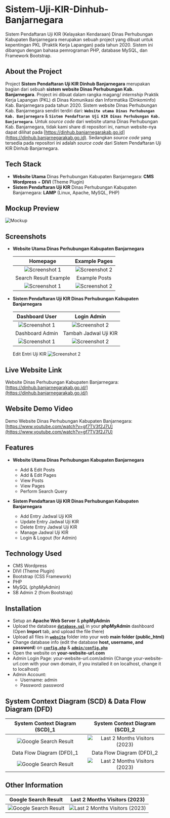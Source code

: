 # Sistem-Uji-KIR-Dinhub-Banjarnegara
Sistem Pendaftaran Uji KIR (Kelayakan Kendaraan) Dinas Perhubungan Kabupaten Banjarnegara merupakan sebuah project yang dibuat untuk kepentingan PKL (Praktik Kerja Lapangan) pada tahun 2020. Sistem ini dibangun dengan bahasa pemrograman PHP, database MySQL, dan Framework Bootstrap.

## About the Project
Project **Sistem Pendaftaran Uji KIR Dinhub Banjarnegara** merupakan bagian dari sebuah **sistem website Dinas Perhubungan Kab. Banjarnegara**. Project ini dibuat dalam rangka magang/ *internship* Praktik Kerja Lapangan (PKL) di Dinas Komunikasi dan Informatika (Dinkominfo) Kab. Banjarnegara pada tahun 2020. Sistem website Dinas Perhubungan Kab. Banjarnegara sendiri terdiri dari: **`Website utama Dinas Perhubungan Kab. Banjarnegara`** & **`Sistem Pendaftaran Uji KIR Dinas Perhubungan Kab. Banjarnegara`**. Untuk *source code* dari website utama Dinas Perhubungan Kab. Banjarnegara, tidak kami share di repositori ini, namun website-nya dapat dilihat pada [https://dinhub.banjarnegarakab.go.id](https://dinhub.banjarnegarakab.go.id). Sedangkan *source code* yang tersedia pada repositori ini adalah *source code* dari Sistem Pendaftaran Uji KIR Dinhub Banjarnegara.

## Tech Stack

* **Website Utama** Dinas Perhubungan Kabupaten Banjarnegara: **CMS Wordpress** + **DIVI** (Theme Plugin)
* **Sistem Pendaftaran Uji KIR** Dinas Perhubungan Kabupaten Banjarnegara: **LAMP** (Linux, Apache, MySQL, PHP)

## Mockup Preview
![Mockup](screenshots/Dinhub%20Banjarnegara.png)

## Screenshots
* **Website Utama Dinas Perhubungan Kabupaten Banjarnegara**

  Homepage | Example Pages
  :-------------------------:|:-------------------------:
  ![Screenshot 1](screenshots/Dinas%20Perhubungan%20Kabupaten%20Banjarnegara_new.png)  |  ![Screenshot 2](screenshots/Pages.png)
  Search Result Example | Example Posts
  ![Screenshot 1](screenshots/Pencarian.png)  |  ![Screenshot 2](screenshots/Posts_3.png)

* **Sistem Pendaftaran Uji KIR Dinas Perhubungan Kabupaten Banjarnegara**

  Dashboard User | Login Admin
  :-------------------------:|:-------------------------:
  ![Screenshot 1](screenshots/Sistem%20Uji%20KIR/1.%20Dashboard%20User%20Pendaftaran%20Uji%20KIR.png)  |  ![Screenshot 2](screenshots/Sistem%20Uji%20KIR/2.%20Login%20Admin%20Sistem%20Uji%20KIR.png)
  Dashboard Admin | Tambah Jadwal Uji KIR
  ![Screenshot 1](screenshots/Sistem%20Uji%20KIR/3.%20Dashboard%20Admin%20Pendaftaran%20Uji%20KIR.png)  |  ![Screenshot 2](screenshots/Sistem%20Uji%20KIR/4.%20Tambah%20Jadwal%20Uji%20KIR.png)
  Edit Entri Uji KIR
  ![Screenshot 2](screenshots/Sistem%20Uji%20KIR/5.%20Edit%20Entri%20Uji%20KIR.png)

## Live Website Link
Website Dinas Perhubungan Kabupaten Banjarnegara: [https://dinhub.banjarnegarakab.go.id/](https://dinhub.banjarnegarakab.go.id/)

## Website Demo Video
Demo Website Dinas Perhubungan Kabupaten Banjarnegara: [https://www.youtube.com/watch?v=gf7TV3f2J7U](https://www.youtube.com/watch?v=gf7TV3f2J7U)

## Features
* **Website Utama Dinas Perhubungan Kabupaten Banjarnegara**
  * Add & Edit Posts
  * Add & Edit Pages
  * View Posts
  * View Pages
  * Perform Search Query
  
* **Sistem Pendaftaran Uji KIR Dinas Perhubungan Kabupaten Banjarnegara**
  * Add Entry Jadwal Uji KIR
  * Update Entry Jadwal Uji KIR
  * Delete Entry Jadwal Uji KIR
  * Manage Jadwal Uji KIR
  * Login & Logout (for Admin)

## Technology Used
* CMS Wordpress
* DIVI (Theme Plugin)
* Bootstrap (CSS Framework)
* PHP
* MySQL (phpMyAdmin)
* SB Admin 2 (from Bootstrap)

## Installation

  * Setup an **Apache Web Server** & **phpMyAdmin**
  * Upload the database [**`database.sql`**](database/database.sql) in your **phpMyAdmin** dashboard (Open **Import** tab, and upload the file there)
  * Upload all files in [**`website`**](website) folder into your web **main folder (public_html)**
  * Change database info (edit the database **host, username, and password**) on [**`config.php`**](website/config.php) & [**`admin/config.php`**](website/admin/config.php)
  * Open the website on **your-website-url.com**
  * Admin Login Page: your-website-url.com/admin (Change your-website-url.com with your own domain, if you installed it on localhost, change it to localhost)
  * Admin Account:
    * Username: admin
    * Password: password

## System Context Diagram (SCD) & Data Flow Diagram (DFD)
  System Context Diagram (SCD)_1 | System Context Diagram (SCD)_2
  :-------------------------:|:-------------------------:
  ![Google Search Result](dfd/SCD.png) | ![Last 2 Months Visitors (2023)](dfd/SCD_2.PNG)
  Data Flow Diagram (DFD)_1 | Data Flow Diagram (DFD)_2
  ![Google Search Result](dfd/DFD.png) | ![Last 2 Months Visitors (2023)](dfd/DFD_2.PNG)

## Other Information
  Google Search Result | Last 2 Months Visitors (2023)
  :-------------------------:|:-------------------------:
  ![Google Search Result](images/Google%20Search%20Result.PNG) | ![Last 2 Months Visitors (2023)](images/Last%202%20Months%20Visitors%20(2023).PNG)
